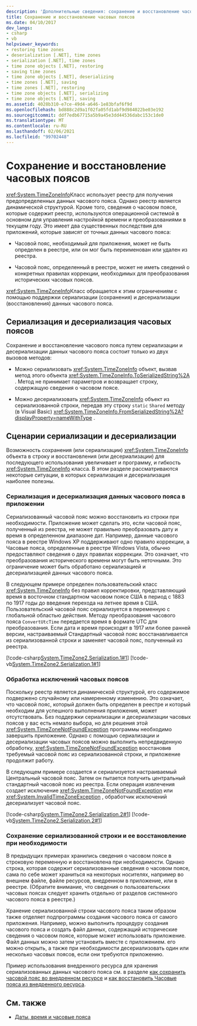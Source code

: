 ```yaml
---
description: 'Дополнительные сведения: сохранение и восстановление часовых поясов'
title: Сохранение и восстановление часовых поясов
ms.date: 04/10/2017
dev_langs:
- csharp
- vb
helpviewer_keywords:
- restoring time zones
- deserialization [.NET], time zones
- serialization [.NET], time zones
- time zone objects [.NET], restoring
- saving time zones
- time zone objects [.NET], deserializing
- time zones [.NET], saving
- time zones [.NET], restoring
- time zone objects [.NET], serializing
- time zone objects [.NET], saving
ms.assetid: 4028b310-e7ce-49d4-a646-1e83bfaf6f9d
ms.openlocfilehash: bd888c2d9a1f02fa05fd1abf9d984022be03e192
ms.sourcegitcommit: ddf7edb67715a5b9a45e3dd44536dabc153c1de0
ms.translationtype: MT
ms.contentlocale: ru-RU
ms.lasthandoff: 02/06/2021
ms.locfileid: "99702448"
---
```

# <a name="saving-and-restoring-time-zones"></a>Сохранение и восстановление часовых поясов

<xref:System.TimeZoneInfo>Класс использует реестр для получения предопределенных данных часового пояса. Однако реестр является динамической структурой. Кроме того, сведения о часовом поясе, которые содержит реестр, используются операционной системой в основном для управления настройкой времени и преобразованиями в текущем году. Это имеет два существенных последствия для приложений, которые зависят от точных данных часового пояса:

- Часовой пояс, необходимый для приложения, может не быть определен в реестре, или он мог быть переименован или удален из реестра.

- Часовой пояс, определенный в реестре, может не иметь сведений о конкретных правилах коррекции, необходимых для преобразования исторических часовых поясов.

<xref:System.TimeZoneInfo>Класс обращается к этим ограничениям с помощью поддержки сериализации (сохранения) и десериализации (восстановления) данных часового пояса.

## <a name="time-zone-serialization-and-deserialization"></a>Сериализация и десериализация часовых поясов

Сохранение и восстановление часового пояса путем сериализации и десериализации данных часового пояса состоит только из двух вызовов методов:

- Можно сериализовать <xref:System.TimeZoneInfo> объект, вызвав метод этого объекта <xref:System.TimeZoneInfo.ToSerializedString%2A> . Метод не принимает параметров и возвращает строку, содержащую сведения о часовом поясе.

- Можно десериализовать <xref:System.TimeZoneInfo> объект из сериализованной строки, передав эту строку `static` `Shared` методу (в Visual Basic) <xref:System.TimeZoneInfo.FromSerializedString%2A?displayProperty=nameWithType> .

## <a name="serialization-and-deserialization-scenarios"></a>Сценарии сериализации и десериализации

Возможность сохранения (или сериализации) <xref:System.TimeZoneInfo> объекта в строку и восстановления (или десериализации) для последующего использования увеличивает и программу, и гибкость <xref:System.TimeZoneInfo> класса. В этом разделе рассматриваются некоторые ситуации, в которых сериализация и десериализация наиболее полезны.

### <a name="serializing-and-deserializing-time-zone-data-in-an-application"></a>Сериализация и десериализация данных часового пояса в приложении

Сериализованный часовой пояс можно восстановить из строки при необходимости. Приложение может сделать это, если часовой пояс, полученный из реестра, не может правильно преобразовать дату и время в определенном диапазоне дат. Например, данные часового пояса в реестре Windows XP поддерживают одно правило коррекции, а Часовые пояса, определенные в реестре Windows Vista, обычно предоставляют сведения о двух правилах коррекции. Это означает, что преобразования исторического времени могут быть неточными. Это ограничение может быть обработано сериализацией и десериализацией данных часового пояса.

В следующем примере определен пользовательский класс <xref:System.TimeZoneInfo> без правил корректировки, представляющий время в восточном стандартном часовом поясе США в период с 1883 по 1917 годы до введения перехода на летнее время в США. Пользовательский часовой пояс сериализуется в переменную с глобальной областью действия. Методу преобразования часового пояса `ConvertUtcTime` передается время в формате UTC для преобразования. Если дата и время происходят в 1917 или более ранней версии, настраиваемый Стандартный часовой пояс восстанавливается из сериализованной строки и заменяет часовой пояс, полученный из реестра.

[!code-csharp[System.TimeZone2.Serialization.1#1](../../../samples/snippets/csharp/VS_Snippets_CLR_System/system.TimeZone2.Serialization.1/cs/Serialization.cs#1)]
[!code-vb[System.TimeZone2.Serialization.1#1](../../../samples/snippets/visualbasic/VS_Snippets_CLR_System/system.TimeZone2.Serialization.1/vb/Serialization.vb#1)]

### <a name="handling-time-zone-exceptions"></a>Обработка исключений часовых поясов

Поскольку реестр является динамической структурой, его содержимое подвержено случайному или намеренному изменению. Это означает, что часовой пояс, который должен быть определен в реестре и который необходим для успешного выполнения приложения, может отсутствовать. Без поддержки сериализации и десериализации часовых поясов у вас есть немало выбора, но для решения этой <xref:System.TimeZoneNotFoundException> программы необходимо завершить приложение. Однако с помощью сериализации и десериализации часовых поясов можно выполнить непредвиденную обработку, <xref:System.TimeZoneNotFoundException> восстановив требуемый часовой пояс из сериализованной строки, и приложение продолжит работу.

В следующем примере создается и сериализуется настраиваемый Центральный часовой пояс. Затем он пытается получить центральный стандартный часовой пояс из реестра. Если операция извлечения создает исключение <xref:System.TimeZoneNotFoundException> или <xref:System.InvalidTimeZoneException> , обработчик исключений десериализует часовой пояс.

[!code-csharp[System.TimeZone2.Serialization.2#1](../../../samples/snippets/csharp/VS_Snippets_CLR_System/system.TimeZone2.Serialization.2/cs/Serialization2.cs#1)]
[!code-vb[System.TimeZone2.Serialization.2#1](../../../samples/snippets/visualbasic/VS_Snippets_CLR_System/system.TimeZone2.Serialization.2/vb/Serialization2.vb#1)]

### <a name="storing-a-serialized-string-and-restoring-it-when-needed"></a>Сохранение сериализованной строки и ее восстановление при необходимости

В предыдущих примерах хранились сведения о часовом поясе в строковую переменную и восстановлена при необходимости. Однако строка, которая содержит сериализованные сведения о часовом поясе, сама по себе может храниться на некоторых носителях, например во внешнем файле, файле ресурсов, внедренном в приложение, или в реестре. (Обратите внимание, что сведения о пользовательских часовых поясах следует хранить отдельно от разделов системного часового пояса в реестре.)

Хранение сериализованной строки часового пояса таким образом также отделяет подпрограммы создания часового пояса от самого приложения. Например, можно выполнить процедуру создания часового пояса и создать файл данных, содержащий исторические сведения о часовом поясе, которые может использовать приложение. Файл данных можно затем установить вместе с приложением. его можно открыть, а также при необходимости десериализовать один или несколько часовых поясов, если они требуются приложению.

Пример использования внедренного ресурса для хранения сериализованных данных часового пояса см. в разделе [как сохранить часовой пояс во внедренном ресурсе](save-time-zones-to-an-embedded-resource.md) и [как восстановить Часовые пояса из внедренного ресурса](restore-time-zones-from-an-embedded-resource.md).

## <a name="see-also"></a>См. также

- [Даты, время и часовые пояса](index.md)
